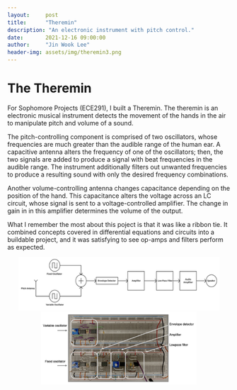 ```yaml
---
layout:     post
title:      "Theremin"
description: "An electronic instrument with pitch control."
date:       2021-12-16 09:00:00
author:     "Jin Wook Lee"
header-img: assets/img/theremin3.png
---
```


# The Theremin

For Sophomore Projects (ECE291), I built a Theremin. The theremin is an electronic musical instrument detects the movement of the hands in the air to manipulate pitch and volume of a sound.

The pitch-controlling component is comprised of two oscillators, whose frequencies are much greater than the audible range of the human ear. A capacitive antenna alters the frequency of one of the oscillators; then, the two signals are added to produce a signal with beat frequencies in the audible range. The instrument additionally filters out unwanted frequencies to produce a resulting sound with only the desired frequency combinations.

Another volume-controlling antenna changes capacitance depending on the position of the hand. This capacitance alters the voltage across an LC circuit, whose signal is sent to a voltage-controlled amplifier. The change in gain in in this amplifier determines the volume of the output.

What I remember the most about this poject is that it was like a ribbon tie. It combined concepts covered in differential equations and circuits into a buildable project, and it was satisfying to see op-amps and filters perform as expected.

<p align="center">
    <img src="https://raw.githubusercontent.com/jwlee1221/jinscuit-v2/master/assets/img/theremin1.png" width="90%">
    <img src="https://raw.githubusercontent.com/jwlee1221/jinscuit-v2/master/assets/img/theremin2.png" width="70%">
</p>